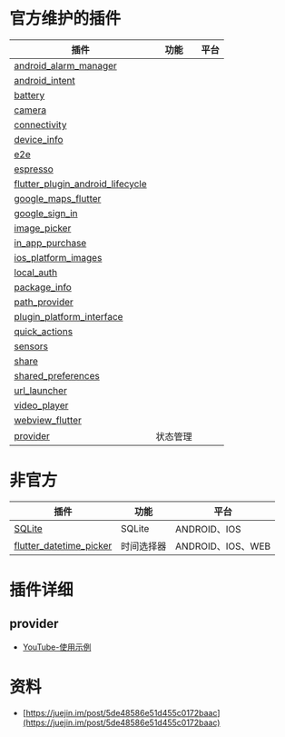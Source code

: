 # 官方维护的插件

|插件|功能|平台|
| --- | --- | --- |
|[android_alarm_manager](https://github.com/flutter/plugins/tree/master/packages/android_alarm_manager)| | |
|[android_intent](https://github.com/flutter/plugins/tree/master/packages/android_intent)| | |
|[battery](https://github.com/flutter/plugins/tree/master/packages/battery)| | |
|[camera](https://github.com/flutter/plugins/tree/master/packages/camera)| | |
|[connectivity](https://github.com/flutter/plugins/tree/master/packages/connectivity)| | |
|[device_info](https://github.com/flutter/plugins/tree/master/packages/device_info)| | |
|[e2e](https://github.com/flutter/plugins/tree/master/packages/e2e)| | |
|[espresso](https://github.com/flutter/plugins/tree/master/packages/espresso)| | |
|[flutter_plugin_android_lifecycle](https://github.com/flutter/plugins/tree/master/packages/flutter_plugin_android_lifecycle)| | |
|[google_maps_flutter](https://github.com/flutter/plugins/tree/master/packages/google_maps_flutter)| | |
|[google_sign_in](https://github.com/flutter/plugins/tree/master/packages/google_sign_in)| | |
|[image_picker](https://github.com/flutter/plugins/tree/master/packages/image_picker)| | |
|[in_app_purchase](https://github.com/flutter/plugins/tree/master/packages/in_app_purchase)| | |
|[ios_platform_images](https://github.com/flutter/plugins/tree/master/packages/ios_platform_images)| | |
|[local_auth](https://github.com/flutter/plugins/tree/master/packages/local_auth)| | |
|[package_info](https://github.com/flutter/plugins/tree/master/packages/package_info)| | |
|[path_provider](https://github.com/flutter/plugins/tree/master/packages/path_provider)| | |
|[plugin_platform_interface](https://github.com/flutter/plugins/tree/master/packages/plugin_platform_interface)| | |
|[quick_actions](https://github.com/flutter/plugins/tree/master/packages/quick_actions)| | |
|[sensors](https://github.com/flutter/plugins/tree/master/packages/sensors)| | |
|[share](https://github.com/flutter/plugins/tree/master/packages/share)| | |
|[shared_preferences](https://github.com/flutter/plugins/tree/master/packages/shared_preferences)| | |
|[url_launcher](https://github.com/flutter/plugins/tree/master/packages/url_launcher)| | |
|[video_player](https://github.com/flutter/plugins/tree/master/packages/video_player)| | |
|[webview_flutter](https://github.com/flutter/plugins/tree/master/packages/webview_flutter)| | |
|[provider](https://pub.dev/packages/provider)| 状态管理 | |

# 非官方
|插件|功能|平台|
| --- | --- | --- |
| [SQLite](https://pub.flutter-io.cn/packages/sqflite) |SQLite|ANDROID、IOS|
| [flutter_datetime_picker](https://pub.flutter-io.cn/packages/flutter_datetime_picker) | 时间选择器|ANDROID、IOS、WEB|

# 插件详细

## provider

* [YouTube-使用示例](https://www.youtube.com/watch?v=rfAzMf_Z2Rs)

# 资料
* [https://juejin.im/post/5de48586e51d455c0172baac](https://juejin.im/post/5de48586e51d455c0172baac)
